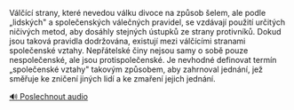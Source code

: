 
Válčící strany, které nevedou válku divoce na způsob šelem, ale podle „lidských" a společenských válečných pravidel, se vzdávají použití určitých ničivých metod, aby dosáhly stejných ústupků ze strany protivníků. Dokud jsou taková pravidla dodržována, existují mezi válčícími stranami společenské vztahy. Nepřátelské činy nejsou samy o sobě pouze nespolečenské, ale jsou protispolečenské. Je nevhodné definovat termín „společenské vztahy" takovým způsobem, aby zahrnoval jednání, jež směřuje ke zničení jiných lidí a ke zmaření jejich jednání.

[🔊 Poslechnout audio](/data/7-paragraphs/audio/chapter_37/para_002-Vlc-strany-kter-nevedou-vlku-divoce-na-zps.mp3)

